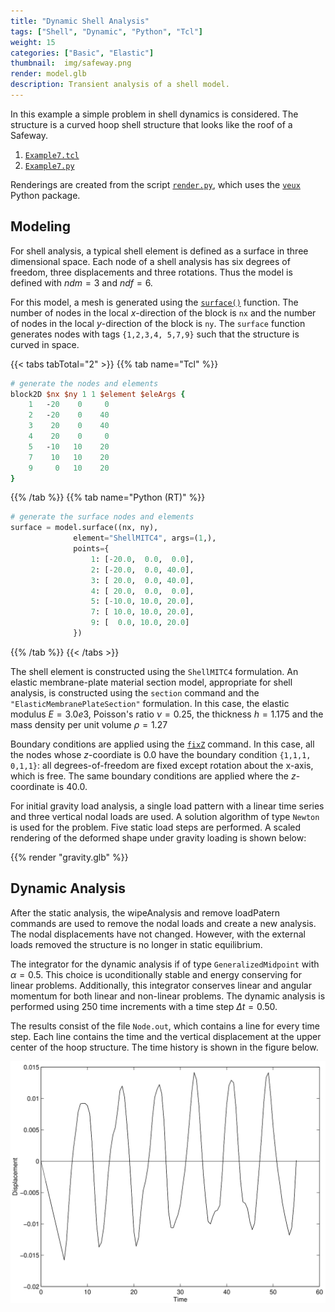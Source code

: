 ```yaml
---
title: "Dynamic Shell Analysis"
tags: ["Shell", "Dynamic", "Python", "Tcl"]
weight: 15
categories: ["Basic", "Elastic"]
thumbnail:  img/safeway.png
render: model.glb
description: Transient analysis of a shell model.
---
```


In this example a simple problem in shell dynamics is considered. The
structure is a curved hoop shell structure that looks like the roof of a
Safeway.

1.  [`Example7.tcl`](Example7.tcl)
2.  [`Example7.py`](Example7.py)

Renderings are created from the script [`render.py`](./render.py), which
uses the [`veux`](https://stairlab.berkeley.edu/software/veux) Python package.

## Modeling

For shell analysis, a typical shell element is defined as a surface in
three dimensional space. Each node of a shell analysis has six degrees
of freedom, three displacements and three rotations. Thus the model is
defined with $ndm = 3$ and $ndf = 6$.

For this model, a mesh is generated using the [`surface()`]() function. The
number of nodes in the local $x$-direction of the block is `nx` and the
number of nodes in the local $y$-direction of the block is `ny`. The
`surface` function generates nodes with tags `{1,2,3,4, 5,7,9}` such that the
structure is curved in space.

{{< tabs tabTotal="2" >}}
{{% tab name="Tcl" %}}
```tcl
# generate the nodes and elements
block2D $nx $ny 1 1 $element $eleArgs {
    1   -20    0     0
    2   -20    0    40
    3    20    0    40
    4    20    0     0
    5   -10   10    20 
    7    10   10    20   
    9     0   10    20 
} 
```
{{% /tab %}}
{{% tab name="Python (RT)" %}}
```python
# generate the surface nodes and elements
surface = model.surface((nx, ny),
              element="ShellMITC4", args=(1,),
              points={
                  1: [-20.0,  0.0,  0.0],
                  2: [-20.0,  0.0, 40.0],
                  3: [ 20.0,  0.0, 40.0],
                  4: [ 20.0,  0.0,  0.0],
                  5: [-10.0, 10.0, 20.0],
                  7: [ 10.0, 10.0, 20.0],
                  9: [  0.0, 10.0, 20.0]
              })
```
{{% /tab %}}
{{< /tabs >}}


The shell element is constructed using the `ShellMITC4` formulation. 
An elastic membrane-plate material section model,
appropriate for shell analysis, is constructed using the `section`
command and the
`"ElasticMembranePlateSection"` formulation. In this case, the elastic modulus
$E = 3.0e3$, Poisson's ratio $\nu =  0.25$, the thickness $h = 1.175$
and the mass density per unit volume $\rho = 1.27$


Boundary conditions are applied using the [`fixZ`](https://opensees.stairlab.io/user/manual/model/sp_constraint/fixX.html) command. In this case,
all the nodes whose $z$-coordiate is $0.0$ have the boundary condition
`{1,1,1, 0,1,1}`: all degrees-of-freedom are fixed except rotation about
the x-axis, which is free. The same boundary conditions are applied
where the $z$-coordinate is $40.0$.

For initial gravity load analysis, a single load pattern with a linear
time series and three vertical nodal loads are used. 
A solution algorithm of type `Newton` is used for the problem. 
Five static load steps are performed.
A scaled rendering of the deformed shape under gravity loading is shown below:

{{% render "gravity.glb" %}}

## Dynamic Analysis

After the static analysis, the wipeAnalysis and remove
loadPatern commands are used to remove the nodal loads and create a new
analysis. The nodal displacements have not changed. However, with the
external loads removed the structure is no longer in static equilibrium.

The integrator for the dynamic analysis if of type `GeneralizedMidpoint`
with $\alpha = 0.5$. This choice is uconditionally stable and energy
conserving for linear problems. Additionally, this integrator conserves
linear and angular momentum for both linear and non-linear problems. The
dynamic analysis is performed using $250$ time increments with a time
step $\Delta t = 0.50$.


The results consist of the file `Node.out`, which contains a line for
every time step. Each line contains the time and the vertical
displacement at the upper center of the hoop structure. The time history
is shown in the figure below.

![Displacement vs. Time for Top Center of Hoop Structure](hoop.svg)

